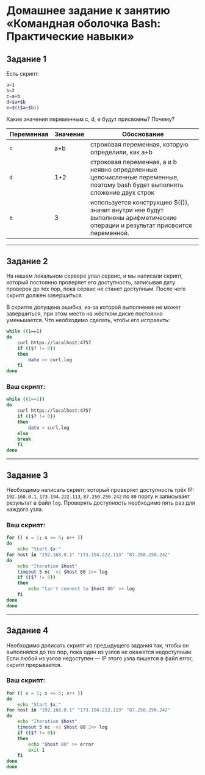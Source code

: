 # Домашнее задание к занятию «Командная оболочка Bash: Практические навыки»


## Задание 1

Есть скрипт:

```bash
a=1
b=2
c=a+b
d=$a+$b
e=$(($a+$b))
```

Какие значения переменным c, d, e будут присвоены? Почему?

| Переменная  | Значение | Обоснование |
| ------------- | ------------- | ------------- |
| `c`  | a+b  | строковая переменная, которую определили, как a+b |
| `d`  | 1+2  | строковая переменная, a и b неявно определенные целочисленные переменные, поэтому bash будет выполнять сложение двух строк |
| `e`  | 3  | используется конструкцию $(()), значит внутри нее будут выполнены арифметические операции и результат присвоится переменной. |

----

## Задание 2

На нашем локальном сервере упал сервис, и мы написали скрипт, который постоянно проверяет его доступность, записывая дату проверок до тех пор, пока сервис не станет доступным. После чего скрипт должен завершиться. 

В скрипте допущена ошибка, из-за которой выполнение не может завершиться, при этом место на жёстком диске постоянно уменьшается. Что необходимо сделать, чтобы его исправить:

```bash
while ((1==1)
do
	curl https://localhost:4757
	if (($? != 0))
	then
		date >> curl.log
	fi
done
```

### Ваш скрипт:

```bash
while ((1==1))
do
	curl https://localhost:4757
	if (($? != 0))
	then
		date > curl.log
	else
	break
	fi
done
```

---

## Задание 3

Необходимо написать скрипт, который проверяет доступность трёх IP: `192.168.0.1`, `173.194.222.113`, `87.250.250.242` по `80` порту и записывает результат в файл `log`. Проверять доступность необходимо пять раз для каждого узла.

### Ваш скрипт:

```bash
for (( x = 1; x <= 5; x++ ))
do
	echo "Start $x:"
for host in "192.168.0.1" "173.194.222.113" "87.250.250.242"
do
	echo "Iteration $host"
	timeout 5 nc -vz $host 80 2>> log
	if (($? != 0))
	then
		echo "Can't connect to $host 80" >> log
	fi
done
done
```

---
## Задание 4

Необходимо дописать скрипт из предыдущего задания так, чтобы он выполнялся до тех пор, пока один из узлов не окажется недоступным. Если любой из узлов недоступен — IP этого узла пишется в файл error, скрипт прерывается.

### Ваш скрипт:

```bash
for (( x = 1; x <= 5; x++ ))
do
	echo "Start $x:"
for host in "192.168.0.1" "173.194.222.113" "87.250.250.242"
do
	echo "Iteration $host"
	timeout 5 nc -vz $host 80 2>> log
	if (($? != 0))
	then
		echo "$host 80" >> error
		exit 1
	fi
done
done
```

